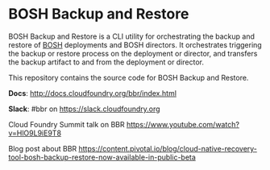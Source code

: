 # BOSH Backup and Restore

BOSH Backup and Restore is a CLI utility for orchestrating the backup and restore of [BOSH](https://bosh.io/) deployments and BOSH directors. It orchestrates triggering the backup or restore process on the deployment or director, and transfers the backup artifact to and from the deployment or director.

This repository contains the source code for BOSH Backup and Restore.

**Docs**: http://docs.cloudfoundry.org/bbr/index.html

**Slack**: #bbr on https://slack.cloudfoundry.org

Cloud Foundry Summit talk on BBR https://www.youtube.com/watch?v=HlO9L9iE9T8

Blog post about BBR https://content.pivotal.io/blog/cloud-native-recovery-tool-bosh-backup-restore-now-available-in-public-beta

